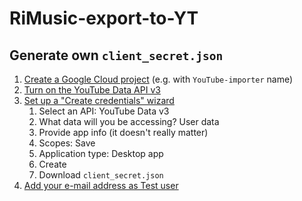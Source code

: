 # RiMusic-export-to-YT

## Generate own `client_secret.json`

1. [Create a Google Cloud project](https://console.cloud.google.com/projectcreate) (e.g. with `YouTube-importer` name)
2. [Turn on the YouTube Data API v3](https://console.cloud.google.com/marketplace/product/google/youtube.googleapis.com)
3. [Set up a "Create credentials" wizard](https://console.cloud.google.com/apis/credentials/wizard?api=youtube.googleapis.com)
    1. Select an API: YouTube Data v3
    2. What data will you be accessing? User data
    3. Provide app info (it doesn't really matter)
    4. Scopes: Save
    5. Application type: Desktop app
    6. Create
    7. Download `client_secret.json`
4. [Add your e-mail address as Test user](https://console.cloud.google.com/apis/credentials/consent)
